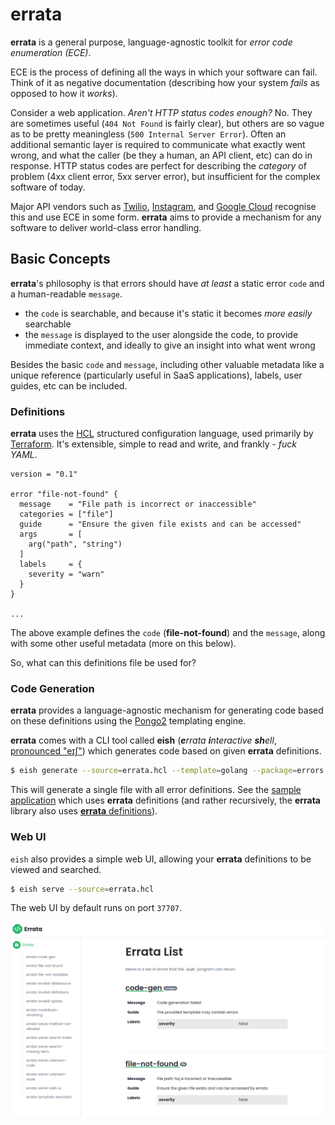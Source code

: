 # errata

**errata** is a general purpose, language-agnostic toolkit for _error code enumeration (ECE)_.

ECE is the process of defining all the ways in which your software can fail. Think of it as negative documentation (describing how your system _fails_ as opposed to how it _works_).

Consider a web application. _Aren't HTTP status codes enough?_ No. They are sometimes useful (`404 Not Found` is fairly clear), but others are so vague as to be pretty meaningless (`500 Internal Server Error`). Often an additional semantic layer is required to communicate what exactly went wrong, and what the caller (be they a human, an API client, etc) can do in response. HTTP status codes are perfect for describing the _category_ of problem (4xx client error, 5xx server error), but insufficient for the complex software of today. 

Major API vendors such as [Twilio](https://www.twilio.com/docs/api/errors), [Instagram](https://developers.facebook.com/docs/instagram-api/reference/error-codes/), and [Google Cloud](https://cloud.google.com/resource-manager/docs/core_errors) recognise this and use ECE in some form. **errata** aims to provide a mechanism for any software to deliver world-class error handling.

## Basic Concepts

**errata**'s philosophy is that errors should have _at least_ a static error `code` and a human-readable `message`.

- the `code` is searchable, and because it's static it becomes _more easily_ searchable
- the `message` is displayed to the user alongside the code, to provide immediate context, and ideally to give an insight into what went wrong

Besides the basic `code` and `message`, including other valuable metadata like a unique reference (particularly useful in SaaS applications), labels, user guides, etc can be included.

### Definitions

**errata** uses the [HCL](https://github.com/hashicorp/hcl) structured configuration language, used primarily by [Terraform](https://www.terraform.io/). It's extensible, simple to read and write, and frankly - _fuck YAML_.

```hcl
version = "0.1"

error "file-not-found" {
  message    = "File path is incorrect or inaccessible"
  categories = ["file"]
  guide      = "Ensure the given file exists and can be accessed"
  args       = [
    arg("path", "string")
  ]
  labels     = {
    severity = "warn"
  }
}

...
```

The above example defines the `code` (**file-not-found**) and the `message`, along with some other useful metadata (more on this below).

So, what can this definitions file be used for?

### Code Generation

**errata** provides a language-agnostic mechanism for generating code based on these definitions using the [Pongo2](https://github.com/flosch/pongo2) templating engine.

**errata** comes with a CLI tool called **eish** (_**e**rrata **i**nteractive **sh**ell_,
[pronounced "eɪʃ"](http://ipa-reader.xyz/?text=e%C9%AA%CA%83)) which generates code based on given **errata** definitions.

```bash
$ eish generate --source=errata.hcl --template=golang --package=errors
```

This will generate a single file with all error definitions. See the [sample application](sample/) which uses **errata** definitions (and rather recursively, the **errata** library also uses [**errata** definitions](errata.hcl)).

### Web UI

`eish` also provides a simple web UI, allowing your **errata** definitions to be viewed and searched.

```bash
$ eish serve --source=errata.hcl
```

The web UI by default runs on port `37707`.

![Web UI](web-ui.png)
